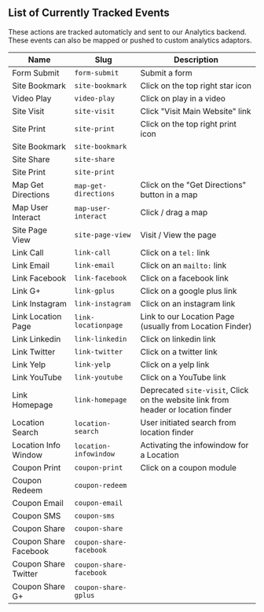 ## List of Currently Tracked Events

These actions are tracked automaticly and sent to our Analytics backend. These events can also be mapped or pushed to custom analytics adaptors.

| Name | Slug | Description |
|------|------|-------------|
|Form Submit|`form-submit`|Submit a form|
|Site Bookmark|`site-bookmark`|Click on the top right star icon|
|Video Play|`video-play`|Click on play in a video|
|Site Visit|`site-visit`|Click "Visit Main Website" link|
|Site Print|`site-print`|Click on the top right print icon|
|Site Bookmark|`site-bookmark`||
|Site Share|`site-share`||
|Site Print|`site-print`||
|Map Get Directions|`map-get-directions`|Click on the "Get Directions" button in a map|
|Map User Interact|`map-user-interact`|Click / drag a map|
|Site Page View|`site-page-view`|Visit / View the page|
|Link Call | `link-call`| Click on a `tel:` link|
|Link Email | `link-email` | Click on an `mailto:` link|
|Link Facebook| `link-facebook` | Click on a facebook link|
|Link G+| `link-gplus` | Click on a google plus link|
|Link Instagram | `link-instagram` | Click on an instagram link|
|Link Location Page|`link-locationpage`|Link to our Location Page (usually from Location Finder)|
|Link Linkedin | `link-linkedin` | Click on linkedin link|
|Link Twitter | `link-twitter` | Click on a twitter link|
|Link Yelp | `link-yelp` | Click on a yelp link|
|Link YouTube | `link-youtube` | Click on a YouTube link|
|Link Homepage|`link-homepage`|Deprecated `site-visit`, Click on the website link from header or location finder|
|Location Search|`location-search`|User initiated search from location finder|
|Location Info Window|`location-infowindow`|Activating the infowindow for a Location|
|Coupon Print|`coupon-print`|Click on a coupon module|
|Coupon Redeem|`coupon-redeem`||
|Coupon Email|`coupon-email`||
|Coupon SMS|`coupon-sms`||
|Coupon Share|`coupon-share`||
|Coupon Share Facebook|`coupon-share-facebook`||
|Coupon Share Twitter|`coupon-share-facebook`||
|Coupon Share G+|`coupon-share-gplus`||
